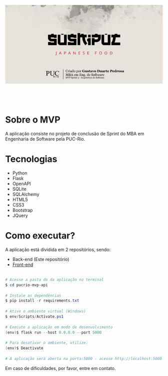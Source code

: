 ![MVP PUC-Rio - Gustavo Duarte Pedrosa](./assets/sushipuc-banner-repo.jpg)
#
&nbsp;
&nbsp;


# Sobre o MVP
A aplicação consiste no projeto de conclusão de Sprint do MBA em Engenharia de Software pela PUC-Rio.

# Tecnologias
+ Python
+ Flask
+ OpenAPI
+ SQLite
+ SQLAlchemy
+ HTML5
+ CSS3
+ Bootstrap
+ JQuery

# Como executar?

A aplicação está dividida em 2 repositórios, sendo:
- Back-end (Este repositório)
- [Front-end](https://github.com/gustavoduartep/pucrio-mvp-front)

```powershell

# Acesse a pasta do da aplicação no terminal
$ cd pucrio-mvp-api

# Instale as dependências
$ pip install -r requirements.txt

# Ative o ambiente virtual (Windows)
$ env/Scripts/Activate.ps1

# Execute a aplicação em modo de desenvolvimento
(env)$ flask run --host 0.0.0.0 --port 5000

# Para desativar o ambiente, utilize:
(env)$ Deactivate

# A aplicação será aberta na porta:5000 - acesse http://localhost:5000
```

Em caso de dificuldades, por favor, entre em contato.